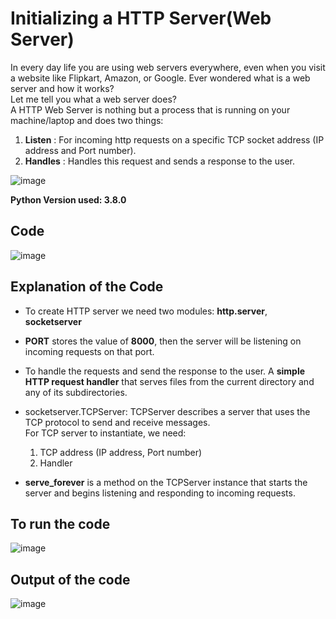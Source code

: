 # Initializing a HTTP Server(Web Server)

In every day life you are using web servers everywhere, even when you visit a website like Flipkart, Amazon, or Google. Ever wondered what is a web server and how it works?  
Let me tell you what a web server does?  
A HTTP Web Server is nothing but a process that is running on your machine/laptop and does two things:  

1. **Listen** : For incoming http requests on a specific TCP socket address (IP address and Port number).
2. **Handles** : Handles this request and sends a response to the user.

![image](https://hackernoon.com/drafts/jot3yv6.png)

**Python Version used: 3.8.0**

## Code
![image](https://github.com/seema1711/Rotten-Scripts-1/blob/my-scripts-seema/Initialize%20a%20HTTP%20server/http.png)

## Explanation of the Code  

- To create HTTP server we need two modules: **http.server**, **socketserver**
- **PORT** stores the value of **8000**, then the server will be listening on incoming requests on that port.
- To handle the requests and send the response to the user. A **simple HTTP request handler** that serves files from the current directory and any of its subdirectories.
- socketserver.TCPServer: TCPServer describes a server that uses the TCP protocol to send and receive messages.  
For TCP server to instantiate, we need:
    1. TCP address (IP address, Port number)
    2. Handler

- **serve_forever** is a method on the TCPServer instance that starts the server and begins listening and responding to incoming requests.  

## To run the code

![image](https://github.com/seema1711/Rotten-Scripts-1/blob/my-scripts-seema/Initialize%20a%20HTTP%20server/run.png)

## Output of the code

![image](https://github.com/seema1711/Rotten-Scripts-1/blob/my-scripts-seema/Initialize%20a%20HTTP%20server/output.png)
